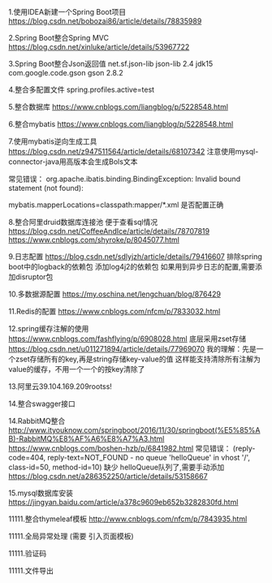 1.使用IDEA新建一个Spring Boot项目
https://blog.csdn.net/bobozai86/article/details/78835989

2.Spring Boot整合Spring MVC
https://blog.csdn.net/xinluke/article/details/53967722

3.Spring Boot整合Json返回值
<dependency>
	<groupId>net.sf.json-lib</groupId>
	<artifactId>json-lib</artifactId>
	<version>2.4</version>
	<classifier>jdk15</classifier>
</dependency>
<dependency>
	<groupId>com.google.code.gson</groupId>
	<artifactId>gson</artifactId>
	<version>2.8.2</version>
</dependency>

4.整合多配置文件
spring.profiles.active=test

5.整合数据库
https://www.cnblogs.com/liangblog/p/5228548.html

6.整合mybatis
https://www.cnblogs.com/liangblog/p/5228548.html

7.使用mybatis逆向生成工具
https://blog.csdn.net/z947511564/article/details/68107342
注意使用mysql-connector-java用高版本会生成Bols文本

常见错误：
org.apache.ibatis.binding.BindingException: Invalid bound statement (not found):

mybatis.mapperLocations=classpath:mapper/*.xml  是否配置正确

8.整合阿里druid数据库连接池  便于查看sql情况
https://blog.csdn.net/CoffeeAndIce/article/details/78707819
https://www.cnblogs.com/shyroke/p/8045077.html

9.日志配置
https://blog.csdn.net/sdlyjzh/article/details/79416607
排除spring boot中的logback的依赖包
添加log4j2的依赖包
如果用到异步日志的配置,需要添加disruptor包

10.多数据源配置
https://my.oschina.net/lengchuan/blog/876429

11.Redis的配置
https://www.cnblogs.com/nfcm/p/7833032.html
    
12.spring缓存注解的使用
https://www.cnblogs.com/fashflying/p/6908028.html
    底层采用zset存储
        https://blog.csdn.net/u011271894/article/details/77969070
        我的理解：先是一个zset存储所有的key,再是string存储key-value的值
        这样能支持清除所有注解为value的缓存，不用一个一个的按key清除了
       
13.阿里云39.104.169.209rootss!

14.整合swagger接口

14.RabbitMQ整合
http://www.ityouknow.com/springboot/2016/11/30/springboot(%E5%85%AB)-RabbitMQ%E8%AF%A6%E8%A7%A3.html
https://www.cnblogs.com/boshen-hzb/p/6841982.html
     常见错误：
        (reply-code=404, reply-text=NOT_FOUND - no queue 'helloQueue' in vhost '/', class-id=50, method-id=10)
        缺少 helloQueue队列了,需要手动添加
        https://blog.csdn.net/a286352250/article/details/53158667

15.mysql数据库安装
    https://jingyan.baidu.com/article/a378c9609eb652b3282830fd.html
    
11111.整合thymeleaf模板
http://www.cnblogs.com/nfcm/p/7843935.html

11111.全局异常处理 (需要 引入页面模板)

11111.验证码

11111.文件导出


